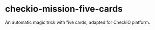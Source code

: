 checkio-mission-five-cards
==========================

An automatic magic trick with five cards, adapted for CheckiO platform.

